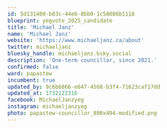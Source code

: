 ```yaml
---
id: 5d131400-b83c-44e6-8bb0-1c58086b1118
blueprint: yegvote_2025_candidate
title: 'Michael Janz'
name: 'Michael Janz'
website: 'https://www.michaeljanz.ca/about'
twitter: michaeljanz
bluesky_handle: michaeljanz.bsky.social
description: 'One-term councillor, since 2021.'
confirmed: false
ward: papastew
incumbent: true
updated_by: 9c6b6866-e047-4568-b3f4-71623caf17dd
updated_at: 1732122316
facebook: MichaelJanzyeg
instagram: michaeljanzyeg
photo: papastew-councillor_800x494-modified.png
---
```

